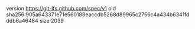version https://git-lfs.github.com/spec/v1
oid sha256:905a643371e71e560188eaccdb5268d89965c2756c4a434b6341fdddb6a46484
size 2039
